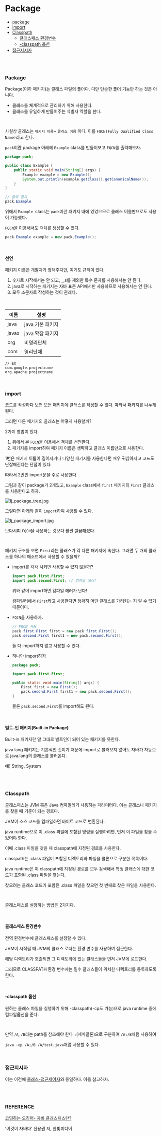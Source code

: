 # Package



- [package](#Package)
- [import](#import)
- [Classpath](#Classpath)
  - [클래스패스 환경변수](#클래스패스-환경변수)
  - [-classpath 옵션](#-classpath-옵션)
- [접근지시자](#접근지시자)

<br><br>

### Package

Package(이하 패키지)는 클래스 파일의 폴더다. 다만 단순한 폴더 기능만 하는 것은 아니다.

- 클래스를 체계적으로 관리하기 위해 사용한다. 
- 클래스를 유일하게 만들어주는 식별자 역할을 한다. 

<br>

사실상 클래스는 `패키지 이름`+ `클래스 이름` 이다. 이를 `FQCN(Fully Qualified Class Name)`라고 한다. 

`pack`이란 package 아래에 `Example` class를 만들어보고 `FQCN`를 출력해보자.

```java
package pack;

public class Example {
    public static void main(String[] args) {
        Example example = new Example();
        System.out.println(example.getClass().getCanonicalName());
    }
}

// 출력 결과
pack.Example
```

위에서 `Example `class는 `pack`이란 패키지 내에 있었으므로 클래스 이름만으로도 사용이 가능했다.

`FQCN`을 이용해서도 객체를 생성할 수 있다.

```java
pack.Example example = new pack.Example();
```

<br>

#### 선언

패키지 이름은 개발자가 정해주지만, 여기도 규칙이 있다.

1. 숫자로 시작해서는 안 되고, `_`,`$`를 제외한 특수 문자를 사용해서는 안 된다.
2. java로 시작하는 패키지는 자바 표준 API에서만 사용하므로 사용해서는 안 된다.
3. 모두 소문자로 작성하는 것이 관례다.

<br>

| 이름  | 설명             |
| ----- | ---------------- |
| java  | java 기본 패키지 |
| javax | java 확장 패키지 |
| org   | 비영리단체       |
| com   | 영리단체         |

```
// EX
com.google.projectname
org.apache.projectname
```

<br>

### import

코드를 작성하다 보면 모든 패키지에 클래스를 작성할 수 없다. 따라서 패키지를 나누게 된다. 

그러면 다른 패키지의 클래스는 어떻게 사용할까?

2가지 방법이 있다.

1. 위에서 본 `FQCN`을 이용해서 객체를 선언한다. 
2. 패키지를 import하여 패키지 이름은 생략하고 클래스 이름만으로 사용한다. 

1번은 패키지 이름이 길어지거나 다양한 패키지를 사용한다면 매우 귀찮아지고 코드도 난잡해진다는 단점이 있다.

따라서 2번인 import문을 주로 사용한다. 

그림과 같이 package가 2개있고, `Example` class에서 `first` 패키지의 `First` 클래스를 사용한다고 하자. 

<img src="https://github.com/gashe-soo/java-study/blob/master/img/lj_package_tree.JPG?raw=true" alt="lj_package_tree.jpg"  />

그렇다면 아래와 같이 `import`하여 사용할 수 있다. 

<img src="https://github.com/gashe-soo/java-study/blob/master/img/lj_package_import.JPG?raw=true" alt="lj_package_import.jpg"  />

보다시피 `FQCN`을 사용하는 것보다 훨씬 깔끔해졌다.

<br>

패키지 구조를 보면 `First`라는 클래스가 각 다른 패키지에 속한다. 그러면 두 개의 클래스를 하나의 메소드에서 사용할 수 있을까?

- import를 각각 시키면 사용할 수 있지 않을까?

  ```java
  import pack.first.First;
  import pack.second.First;	// 컴파일 에러!
  ```

  위와 같이 import하면 컴파일 에러가 난다! 

  컴파일러에서 `First`라고 사용한다면 정확히 어떤 클래스를 가리키는 지 알 수 없기 때문이다.

- `FQCN`을 사용하자.

  ```java
  // FQCN 사용
  pack.first.First first = new pack.first.First();
  pack.second.First first1 = new pack.second.First();
  ```

  둘 다 import하지 않고 사용할 수 있다.

- 하나만 import하자

  ```java
  package pack;
  
  import pack.first.First;
  
  public static void main(String[] args) {
      First first = new First();
      pack.second.First first1 = new pack.second.First();
  }
  ```

  물론 `pack.second.First`를 import해도 된다.

<br>

#### 빌트-인 패키지(Built-in Package)

Built-in 패키지란 말 그대로 빌트인이 되어 있는 패키지를 뜻한다. 

java.lang 패키지는 기본적인 것이기 때문에 import로 불러오지 않아도 자바가 자동으로 java.lang의 클래스를 불러온다.

예) String, System

<br><br>

### Classpath

클래스패스는 JVM 혹은 Java 컴파일러가 사용하는 파라미터다. 이는 클래스나 패키지를 찾을 때 기준이 되는 경로다.

JVM이 소스 코드를 컴파일하면 바이트 코드로 변환된다. 

java runtime으로 이 .class 파일에 포함된 명령을 실행하려면, 먼저 이 파일을 찾을 수 있어야 한다. 

이때 .class 파일을 찾을 때 classpath에 지정된 경로를 사용한다. 

classpath는 .class 파일이 포함된 디렉토리와 파일을 콜론으로 구분한 목록이다. 

java runtime은 이 classpath에 지정된 경로를 모두 검색해서 특정 클래스에 대한 코드가 포함된 .class 파일을 찾는다. 

찾으려는 클래스 코드가 포함된 .class 파일을 찾으면 첫 번째로 찾은 파일을 사용한다.

<br>

클래스패스를 설정하는 방법은 2가지다.

<br>

#### 클래스패스 환경변수

전역 환경변수에 클래스패스를 설정할 수 있다. 

JVM이 시작될 때 JVM의 클래스 로더는 환경 변수를 사용하여 접근한다. 

해당 디렉토리가 호출되면 그 디렉토리에 있는 클래스들을 먼저 JVM에 로드한다. 

그러므로 CLASSPATH 환경 변수에는 필수 클래스들이 위치한 디렉토리를 등록하도록 한다.

<br>

#### -classpath 옵션

원하는 클래스 파일을 실행하기 위해 -classpath(-cp도 가능)으로 java runtime 중에 컴파일옵션을 준다. 

<br>

만약 `/A`, `/B`라는 path를 참조해야 한다 `;`(세미콜론)으로 구분하여 `/A;/B`처럼 사용하여 

`java -cp /A;/B /A/test.java`처럼 사용할 수 있다.

<br>

### 접근지시자

이는 이전에 [클래스-접근제어자](https://github.com/gashe-soo/java-study/blob/master/java-live-study/Class.md#접근-제한자)와 동일하다. 이를 참고하자.

<br>

<br>

### REFERENCE

[코딩하는 오징어- 자바 클래스패스란?](https://effectivesquid.tistory.com/entry/%EC%9E%90%EB%B0%94-%ED%81%B4%EB%9E%98%EC%8A%A4%ED%8C%A8%EC%8A%A4classpath%EB%9E%80)

'이것이 자바다' 신용권 저, 한빛미디어

